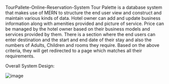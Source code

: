 TourPallete-Online-Reservation-System
Tour Palette is a database system that makes use of MERN to structure the end user view and construct and maintain various kinds of data.
Hotel owner can add and update business information along with amenities provided and picture of service. 
Price can be managed by the hotel owner based on their business models and services provided by them.
There is a section where the end users can enter destination and the start and end date of their stay and also the numbers of Adults, Children and rooms they require. 
Based on the above criteria, they will get redirected to a page which matches all their requirements.

Overall System Design:

![image](https://user-images.githubusercontent.com/84611928/219854213-144c6b72-9d2f-47bf-b234-c8814460a6e7.png)
